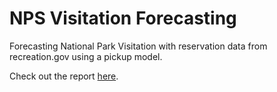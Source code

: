 # NPS Visitation Forecasting
Forecasting National Park Visitation with reservation data from recreation.gov using a pickup model.

Check out the report [here](https://joncheryl.github.io/park-forecast/docs/site_/report.html).